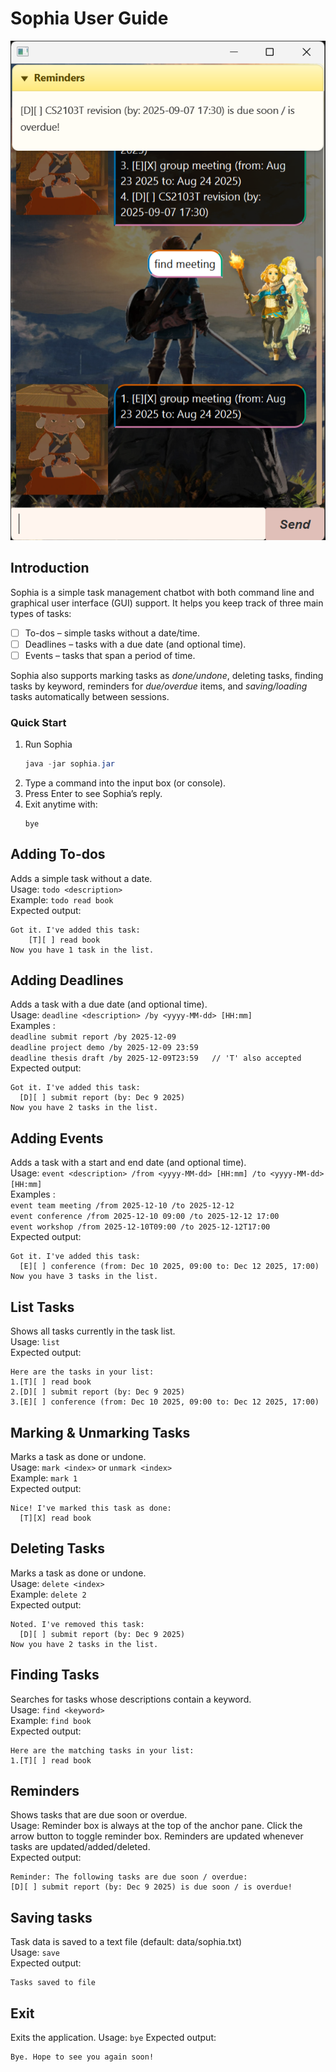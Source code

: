 # Sophia User Guide
![alt text](./Ui.png)
## Introduction

Sophia is a simple task management chatbot with both command line and graphical user interface (GUI) support.
It helps you keep track of three main types of tasks:

- [ ] To-dos – simple tasks without a date/time.
- [ ] Deadlines – tasks with a due date (and optional time).
- [ ] Events – tasks that span a period of time.

Sophia also supports marking tasks as *done/undone*, deleting tasks, finding tasks by keyword, reminders for *due/overdue* items, and *saving/loading* tasks automatically between sessions.

### Quick Start
1. Run Sophia
    ```java
    java -jar sophia.jar
    ```
2. Type a command into the input box (or console).
3. Press Enter to see Sophia’s reply.
4. Exit anytime with:
    ```text
    bye
    ```
## Adding To-dos
Adds a simple task without a date. <br>
Usage: `todo <description>`<br>
Example: `todo read book` <br>
Expected output:    
```text
Got it. I've added this task:
    [T][ ] read book
Now you have 1 task in the list.
```

## Adding Deadlines
Adds a task with a due date (and optional time).<br>
Usage: `deadline <description> /by <yyyy-MM-dd> [HH:mm]`<br>
Examples :
<br>`deadline submit report /by 2025-12-09`<br>
`deadline project demo /by 2025-12-09 23:59`<br>
`deadline thesis draft /by 2025-12-09T23:59   // 'T' also accepted` <br>
Expected output:
```text
Got it. I've added this task:
  [D][ ] submit report (by: Dec 9 2025)
Now you have 2 tasks in the list.   
```

## Adding Events
Adds a task with a start and end date (and optional time).<br>
Usage: `event <description> /from <yyyy-MM-dd> [HH:mm] /to <yyyy-MM-dd> [HH:mm]`<br>
Examples :
<br>`event team meeting /from 2025-12-10 /to 2025-12-12`<br>
`event conference /from 2025-12-10 09:00 /to 2025-12-12 17:00`<br>
`event workshop /from 2025-12-10T09:00 /to 2025-12-12T17:00
` <br>
Expected output:
```text
Got it. I've added this task:
  [E][ ] conference (from: Dec 10 2025, 09:00 to: Dec 12 2025, 17:00)
Now you have 3 tasks in the list.
```

## List Tasks
Shows all tasks currently in the task list. <br>
Usage: `list`<br>
Expected output:
```text
Here are the tasks in your list:
1.[T][ ] read book
2.[D][ ] submit report (by: Dec 9 2025)
3.[E][ ] conference (from: Dec 10 2025, 09:00 to: Dec 12 2025, 17:00)
```
## Marking & Unmarking Tasks
Marks a task as done or undone. <br>
Usage: `mark <index>` or `unmark <index>`<br>
Example: `mark 1`<br>
Expected output:
```text
Nice! I've marked this task as done:
  [T][X] read book
```
## Deleting Tasks
Marks a task as done or undone. <br>
Usage: `delete <index>`<br>
Example: `delete 2`<br>
Expected output:
```text
Noted. I've removed this task:
  [D][ ] submit report (by: Dec 9 2025)
Now you have 2 tasks in the list.
```
## Finding Tasks
Searches for tasks whose descriptions contain a keyword. <br>
Usage: `find <keyword>`<br>
Example: `find book`<br>
Expected output:
```text
Here are the matching tasks in your list:
1.[T][ ] read book
```
## Reminders
Shows tasks that are due soon or overdue. <br>
Usage: Reminder box is always at the top of the anchor pane. Click the arrow button to toggle reminder box. 
Reminders are updated whenever tasks are updated/added/deleted. <br>
Expected output:
```text
Reminder: The following tasks are due soon / overdue:
[D][ ] submit report (by: Dec 9 2025) is due soon / is overdue!
```
## Saving tasks
Task data is saved to a text file (default: data/sophia.txt) <br>
Usage: `save` <br>
Expected output:
```text
Tasks saved to file
```

## Exit 
Exits the application.
Usage: `bye`
Expected output:
```text
Bye. Hope to see you again soon!
```
